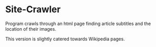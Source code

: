 Site-Crawler
============

Program crawls through an html page finding article subtitles and the location of their images.

This version is slightly catered towards Wikipedia pages.